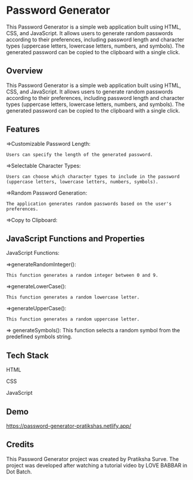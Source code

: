 

# Password Generator

This Password Generator is a simple web application built using HTML, CSS, and JavaScript. It allows users to generate random passwords according to their preferences, including password length and character types (uppercase letters, lowercase letters, numbers, and symbols). The generated password can be copied to the clipboard with a single click.

## Overview
This Password Generator is a simple web application built using HTML, CSS, and JavaScript. It allows users to generate random passwords according to their preferences, including password length and character types (uppercase letters, lowercase letters, numbers, and symbols). The generated password can be copied to the clipboard with a single click.
## Features
=>Customizable Password Length:

    Users can specify the length of the generated password.
=>Selectable Character Types: 

    Users can choose which character types to include in the password (uppercase letters, lowercase letters, numbers, symbols).

=>Random Password Generation: 

    The application generates random passwords based on the user's preferences.
=>Copy to Clipboard: 

   
## JavaScript Functions and Properties
JavaScript Functions:

=>generateRandomInteger():

    This function generates a random integer between 0 and 9.

=>generateLowerCase():

    This function generates a random lowercase letter.
    
=>generateUpperCase():

    This function generates a random uppercase letter.
   
=> generateSymbols():
     This function selects a random symbol from the predefined symbols string.


## Tech Stack


HTML

CSS

JavaScript
## Demo

https://password-generator-pratikshas.netlify.app/


## Credits
This Password Generator project was created by Pratiksha Surve. The project was developed after watching a tutorial video by LOVE BABBAR in Dot Batch. 
